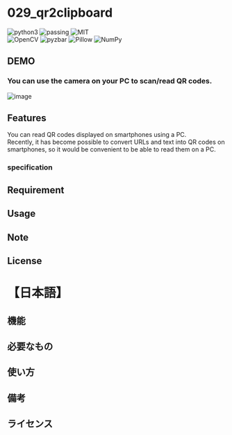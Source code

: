 # 029_qr2clipboard

![python3](https://img.shields.io/badge/type-python3-brightgreen)  ![passing](https://img.shields.io/badge/windows%20build-passing-brightgreen) ![MIT](https://img.shields.io/badge/license-MIT-brightgreen)  
![OpenCV](https://img.shields.io/badge/libraly-OpenCV-blue) ![pyzbar](https://img.shields.io/badge/libraly-pyzbar-blue) ![Pillow](https://img.shields.io/badge/libraly-Pillow-blue)  ![NumPy](https://img.shields.io/badge/libraly-NumPy-blue) 

## DEMO

### You can use the camera on your PC to scan/read QR codes.
![image](https://github.com/aki-tera/029_qr2clipboard/assets/44888139/d0900ca6-343d-4b7f-acf3-bdd957005607)

## Features
You can read QR codes displayed on smartphones using a PC.  
Recently, it has become possible to convert URLs and text into QR codes on smartphones, so it would be convenient to be able to read them on a PC.  

### specification

## Requirement

## Usage

## Note

## License

# 【日本語】

## 機能

## 必要なもの

## 使い方

## 備考

## ライセンス
